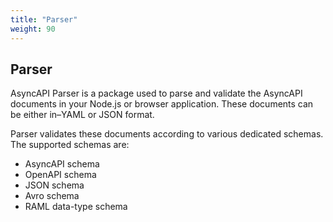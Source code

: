 ```yaml
---
title: "Parser"
weight: 90
---
```


## Parser

AsyncAPI Parser is a package used to parse and validate the AsyncAPI documents in your Node.js or browser application. These documents can be either in–YAML or JSON format.

Parser validates these documents according to various dedicated schemas. The supported schemas are:

- AsyncAPI schema
- OpenAPI schema
- JSON schema
- Avro schema
- RAML data-type schema

